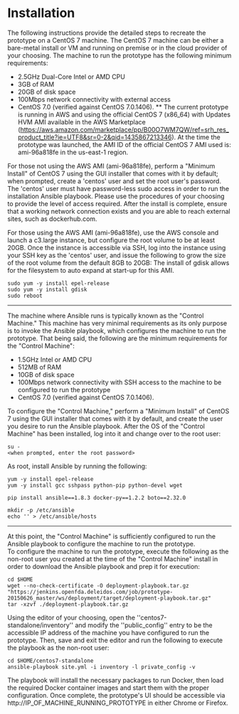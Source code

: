 # Installation
The following instructions provide the detailed steps to recreate the prototype on a CentOS 7 machine.  The CentOS 7 machine can be 
either a bare-metal install or VM and running on premise or in the cloud provider of your choosing.  The machine to run the prototype has 
the following minimum requirements:

* 2.5GHz Dual-Core Intel or AMD CPU
* 3GB of RAM
* 20GB of disk space
* 100Mbps network connectivity with external access
* CentOS 7.0 (verified against CentOS 7.0.1406).
** The current prototype is running in AWS and using the official CentOS 7 (x86_64) with Updates HVM AMI available in the AWS Marketplace (https://aws.amazon.com/marketplace/pp/B00O7WM7QW/ref=srh_res_product_title?ie=UTF8&sr=0-2&qid=1435867213346).
   At the time the prototype was launched, the AMI ID of the official CentOS 7 AMI used is: ami-96a818fe in the us-east-1 region.

For those not using the AWS AMI (ami-96a818fe), perform a "Minimum Install" of CentOS 7 using the GUI installer that comes with it by default; when prompted, 
create a 'centos' user and set the root user's password.  The 'centos' user must have password-less sudo access in order to run the installation Ansible playbook.
Please use the procedures of your choosing to provide the level of access required.  After the install is complete, ensure that a working network connection 
exists and you are able to reach external sites, such as dockerhub.com.

For those using the AWS AMI (ami-96a818fe), use the AWS console and launch a c3.large instance, but configure the root volume to be 
at least 20GB.  Once the instance is accessible via SSH, log into the instance using your SSH key as the 'centos' user, and issue the following to 
grow the size of the root volume from the default 8GB to 20GB:
The install of gdisk allows for the filesystem to auto expand at start-up for this AMI.
```
sudo yum -y install epel-release
sudo yum -y install gdisk
sudo reboot
```

***

The machine where Ansible runs is typically known as the "Control Machine."  This machine has very minimal requirements as its only purpose is to invoke the Ansible
playbook, which configures the machine to run the prototype.  That being said, the following are the minimum requirements for the "Control Machine":

* 1.5GHz Intel or AMD CPU
* 512MB of RAM
* 10GB of disk space
* 100Mbps network connectivity with SSH access to the machine to be configured to run the prototype
* CentOS 7.0 (verified against CentOS 7.0.1406).

To configure the "Control Machine," perform a "Minimum Install" of CentOS 7 using the GUI installer that comes with it by default, and create the user you desire
to run the Ansible playbook.  After the OS of the "Control Machine" has been installed, log into it and change over to the root user:
```
su - 
<when prompted, enter the root password>
```

As root, install Ansible by running the following:
```
yum -y install epel-release
yum -y install gcc sshpass python-pip python-devel wget
	
pip install ansible==1.8.3 docker-py==1.2.2 boto==2.32.0
	
mkdir -p /etc/ansible
echo '' > /etc/ansible/hosts 
```


***


At this point, the "Control Machine" is sufficiently configured to run the Ansible playbook to configure the machine to run the prototype.  
To configure the machine to run the prototype, execute the following as the non-root user you created at the time of the "Control Machine" install in order
to download the Ansible playbook and prep it for execution:
```
cd $HOME
wget --no-check-certificate -O deployment-playbook.tar.gz "https://jenkins.openfda.deleidos.com/job/prototype-20150626_master/ws/deployment/target/deployment-playbook.tar.gz"
tar -xzvf ./deployment-playbook.tar.gz
```

Using the editor of your choosing, open the ''centos7-standalone/inventory'' and modify the ''public_config'' entry to be the accessible IP
address of the machine you have configured to run the prototype.  Then, save and exit the editor and run the following to 
execute the playbook as the non-root user:
```
cd $HOME/centos7-standalone
ansible-playbook site.yml -i inventory -l private_config -v
```

The playbook will install the necessary packages to run Docker, then load the required Docker container images and 
start them with the proper configuration.  Once complete, the prototype's UI should be accessible via http://IP_OF_MACHINE_RUNNING_PROTOTYPE in either Chrome or Firefox.
